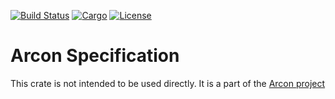 [![Build Status](https://dev.azure.com/arcon-cda/arcon/_apis/build/status/cda-group.arcon?branchName=master)](https://dev.azure.com/arcon-cda/arcon/_build/latest?definitionId=1&branchName=master)
[![Cargo](https://img.shields.io/badge/crates.io-v0.1.1-orange)](https://crates.io/crates/arcon_spec)
[![License](https://img.shields.io/badge/License-BSD%203--Clause-blue)](https://github.com/cda-group/arcon)

# Arcon Specification

This crate is not intended to be used directly. It is a part of the [Arcon project](https://github.com/cda-group/arcon)
